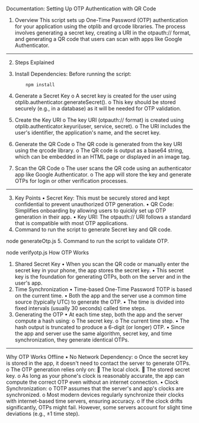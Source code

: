 Documentation: Setting Up OTP Authentication with QR Code
1. Overview
This script sets up One-Time Password (OTP) authentication for your application using the otplib and qrcode libraries. The process involves generating a secret key, creating a URI in the otpauth:// format, and generating a QR code that users can scan with apps like Google Authenticator.
________________________________________
2. Steps Explained
1.	Install Dependencies: Before running the script:
 
            npm install 
2.	Generate a Secret Key
o	A secret key is created for the user using otplib.authenticator.generateSecret().
o	This key should be stored securely (e.g., in a database) as it will be needed for OTP validation.
3.	Create the Key URI
o	The key URI (otpauth:// format) is created using otplib.authenticator.keyuri(user, service, secret).
o	The URI includes the user's identifier, the application's name, and the secret key.
4.	Generate the QR Code
o	The QR code is generated from the key URI using the qrcode library.
o	The QR code is output as a base64 string, which can be embedded in an HTML page or displayed in an image tag.
5.	Scan the QR Code
o	The user scans the QR code using an authenticator app like Google Authenticator.
o	The app will store the key and generate OTPs for login or other verification processes.
________________________________________
3. Key Points
•	Secret Key: This must be securely stored and kept confidential to prevent unauthorized OTP generation.
•	QR Code: Simplifies onboarding by allowing users to quickly set up OTP generation in their app.
•	Key URI: The otpauth:// URI follows a standard that is compatible with most OTP applications.
4. Command to run the script to generate Secret key and QR code.
 
node generateOtp.js
5. Command to run the script to validate OTP.
 
node verifyotp.js
How OTP Works
1. Shared Secret Key
•	When you scan the QR code or manually enter the secret key in your phone, the app stores the secret key.
•	This secret key is the foundation for generating OTPs, both on the server and in the user's app.
2. Time Synchronization
•	Time-based One-Time Password TOTP is based on the current time.
•	Both the app and the server use a common time source (typically UTC) to generate the OTP.
•	The time is divided into fixed intervals (usually 30 seconds) called time steps.
3. Generating the OTP
•	At each time step, both the app and the server compute a hash using:
o	The secret key.
o	The current time step.
•	The hash output is truncated to produce a 6-digit (or longer) OTP.
•	Since the app and server use the same algorithm, secret key, and time synchronization, they generate identical OTPs.
________________________________________
Why OTP Works Offline
•	No Network Dependency:
o	Once the secret key is stored in the app, it doesn't need to contact the server to generate OTPs.
o	The OTP generation relies only on:
	The local clock.
	The stored secret key.
o	As long as your phone's clock is reasonably accurate, the app can compute the correct OTP even without an internet connection.
•	Clock Synchronization:
o	TOTP assumes that the server's and app's clocks are synchronized.
o	Most modern devices regularly synchronize their clocks with internet-based time servers, ensuring accuracy.
o	If the clock drifts significantly, OTPs might fail. However, some servers account for slight time deviations (e.g., ±1 time step).

